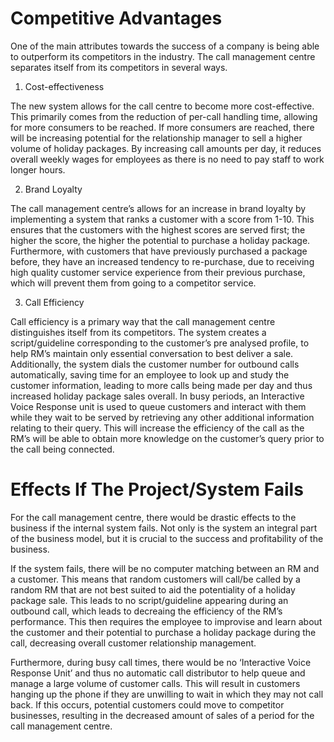 # Competitive Advantages
 
One of the main attributes towards the success of a company is being able to outperform its competitors in the industry. The call management centre separates itself from its competitors in several ways.
 
 
1. 	Cost-effectiveness

The new system allows for the call centre to become more cost-effective. This primarily comes from the reduction of per-call handling time, allowing for more consumers to be reached. If more consumers are reached, there will be increasing potential for the relationship manager to sell a higher volume of holiday packages. By increasing call amounts per day, it reduces overall weekly wages for employees as there is no need to pay staff to work longer hours. 
 
2. 	Brand Loyalty

The call management centre’s allows for an increase in brand loyalty by implementing a system that ranks a customer with a score from 1-10. This ensures that the customers with the highest scores are served first; the higher the score, the higher the potential to purchase a holiday package. Furthermore, with customers that have previously purchased a package before, they have an increased tendency to re-purchase, due to receiving high quality customer service experience from their previous purchase, which will prevent them from going to a competitor service.
 
3. 	Call Efficiency

Call efficiency is a primary way that the call management centre distinguishes itself from its competitors. The system creates a script/guideline corresponding to the customer’s pre analysed profile, to help RM’s maintain only essential conversation to best deliver a sale. Additionally, the system dials the customer number for outbound calls automatically, saving time for an employee to look up and study the customer information, leading to more calls being made per day and thus increased holiday package sales overall.  In busy periods, an Interactive Voice Response unit is used to queue customers and interact with them while they wait to be served by retrieving any other additional information relating to their query. This will increase the efficiency of the call as the RM’s will be able to obtain more knowledge on the customer’s query prior to the call being connected. 
 
 
# Effects If The Project/System Fails
 
For the call management centre, there would be drastic effects to the business if the internal system fails. Not only is the system an integral part of the business model, but it is crucial to the success and profitability of the business.
 
If the system fails, there will be no computer matching between an RM and a customer. This means that random customers will call/be called by a random RM that are not best suited to aid the potentiality of a holiday package sale. This leads to no script/guideline appearing during an outbound call, which leads to decreaing the efficiency of the RM’s performance. This then requires the employee to improvise and learn about the customer and their potential to purchase a holiday package during the call, decreasing overall customer relationship management.
 
Furthermore, during busy call times, there would be no ‘Interactive Voice Response Unit’ and thus no automatic call distributor to help queue and manage a large volume of customer calls. This will result in customers hanging up the phone if they are unwilling to wait in which they may not call back. If this occurs, potential customers could move to competitor businesses, resulting in the decreased amount of sales of a period for the call management centre.
